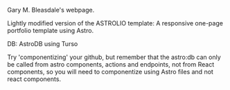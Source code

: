 Gary M. Bleasdale's webpage.

Lightly modified version of the ASTROLIO template: A responsive one-page portfolio template using Astro.

DB: AstroDB using Turso

Try 'componentizing' your github, but remember that the astro:db can only be called from astro components, actions and endpoints, not from React components, so you will need to componentize using Astro files and not react components.